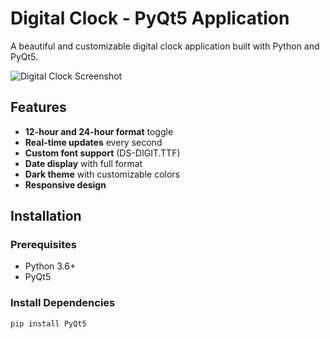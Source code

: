 # Digital Clock - PyQt5 Application

A beautiful and customizable digital clock application built with Python and PyQt5.

![Digital Clock Screenshot]([Screenshot.png](https://github.com/om2933/Digital-Clock/blob/main/Screenshot.png?raw=true)) 

## Features

- **12-hour and 24-hour format** toggle
- **Real-time updates** every second
- **Custom font support** (DS-DIGIT.TTF)
- **Date display** with full format
- **Dark theme** with customizable colors
- **Responsive design**

## Installation

### Prerequisites
- Python 3.6+
- PyQt5

### Install Dependencies
```bash
pip install PyQt5
